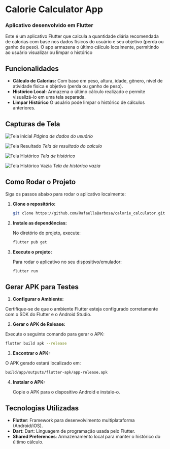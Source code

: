 
# Calorie Calculator App

### Aplicativo desenvolvido em Flutter

Este é um aplicativo Flutter que calcula a quantidade diária recomendada de calorias com base nos dados físicos do usuário e seu objetivo (perda ou ganho de peso). O app armazena o último cálculo localmente, permitindo ao usuário visualizar ou limpar o histórico

## Funcionalidades

- **Cálculo de Calorias:** Com base em peso, altura, idade, gênero, nível de atividade física e objetivo (perda ou ganho de peso).
- **Histórico Local:** Armazena o último cálculo realizado e permite visualizá-lo em uma tela separada.
- **Limpar Histórico** O usuário pode limpar o histórico de cálculos anteriores.

## Capturas de Tela

![Tela inicial](assets/images/pagina_dados_usuario.jpg)
*Página de dados do usuário*

![Tela Resultado](assets/images/pagina_resultado.jpg)
*Tela de resultado do calculo*

![Tela Histórico](assets/images/pagina_historico.jpg)
*Tela de histórico*

![Tela Histórico Vazia](assets/images/pagina_sem_historico.jpg)
*Tela de histórico vazia*

## Como Rodar o Projeto

Siga os passos abaixo para rodar o aplicativo localmente:

1. **Clone o repositório:**

   ```bash
   git clone https://github.com/RafaellaBarbosa/calorie_calculator.git
   ```

2. **Instale as dependências:**

   No diretório do projeto, execute:

   ```bash
   flutter pub get
   ```

3. **Execute o projeto:**

   Para rodar o aplicativo no seu dispositivo/emulador:

   ```bash
   flutter run
   ```

## Gerar APK para Testes

1. **Configurar o Ambiente:**

  Certifique-se de que o ambiente Flutter esteja configurado corretamente com o SDK do Flutter e o Android Studio.

2. **Gerar o APK de Release:**

  Execute o seguinte comando para gerar o APK:

   ```bash
   flutter build apk --release
   ```

3. **Encontrar o APK:**

O APK gerado estará localizado em:

   ```bash
   build/app/outputs/flutter-apk/app-release.apk
   ```
4. **Instalar o APK:**

   Copie o APK para o dispositivo Android e instale-o.


## Tecnologias Utilizadas

- **Flutter**: Framework para desenvolvimento multiplataforma (Android/iOS).
- **Dart**: Dart: Linguagem de programação usada pelo Flutter.
- **Shared Preferences**: Armazenamento local para manter o histórico do último cálculo.